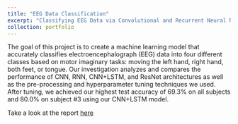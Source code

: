 ```yaml
---
title: "EEG Data Classification"
excerpt: "Classifying EEG Data via Convolutional and Recurrent Neural Networks"
collection: portfolio
---
```


The goal of this project is to create a machine learning model that accurately classifies electroencephalograph (EEG) data into four different classes based on motor imaginary tasks: moving the left hand, right hand, both feet, or tongue. Our investigation analyzes and compares the performance of CNN, RNN, CNN+LSTM, and ResNet architectures as well as the pre-processing and hyperparameter tuning techniques we used. After tuning, we achieved our highest test accuracy of 69.3% on all subjects and 80.0% on subject #3 using our CNN+LSTM model.

Take a look at the report [here](files/eegMLreport.pdf)

